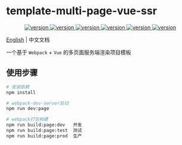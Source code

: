 # template-multi-page-vue-ssr

<p align="center">
    <a href="https://github.com/misitebao/template-multi-page-vue-ssr" target="_blank" rel="noopener noreferrer">
        <img src="https://img.shields.io/github/issues/misitebao/template-multi-page-vue-ssr?style=flat-square" alt="version"/>
    </a>
    <a href="https://github.com/misitebao/template-multi-page-vue-ssr" target="_blank" rel="noopener noreferrer">
        <img src="https://img.shields.io/github/repo-size/misitebao/template-multi-page-vue-ssr?style=flat-square" alt="version"/>
    </a>
    <a href="https://github.com/misitebao/template-multi-page-vue-ssr" target="_blank" rel="noopener noreferrer">
        <img src="https://img.shields.io/github/stars/misitebao/template-multi-page-vue-ssr?style=flat-square" alt="version"/>
    </a>
    <a href="https://github.com/misitebao/template-multi-page-vue-ssr" target="_blank" rel="noopener noreferrer">
        <img src="https://img.shields.io/github/languages/count/misitebao/template-multi-page-vue-ssr?style=flat-square" alt="version"/>
    </a>
    <a href="https://github.com/misitebao/template-multi-page-vue-ssr" target="_blank" rel="noopener noreferrer">
        <img src="https://img.shields.io/github/v/release/misitebao/template-multi-page-vue-ssr?style=flat-square" alt="version"/>
    </a>
    <a href="https://github.com/misitebao/template-multi-page-vue-ssr" target="_blank" rel="noopener noreferrer">
        <img src="https://img.shields.io/github/license/misitebao/template-multi-page-vue-ssr?style=flat-square" alt="version"/>
    </a>
</p>

[English](README.md) | 中文文档

一个基于 `Webpack` + `Vue` 的多页面服务端渲染项目模板

## 使用步骤

``` bash
# 安装依赖
npm install

# webpack-dev-server启动
npm run dev:page

# webpack打包构建
npm run build:page:dev   开发
npm run build:page:test  测试
npm run build:page:prod  生产
```
